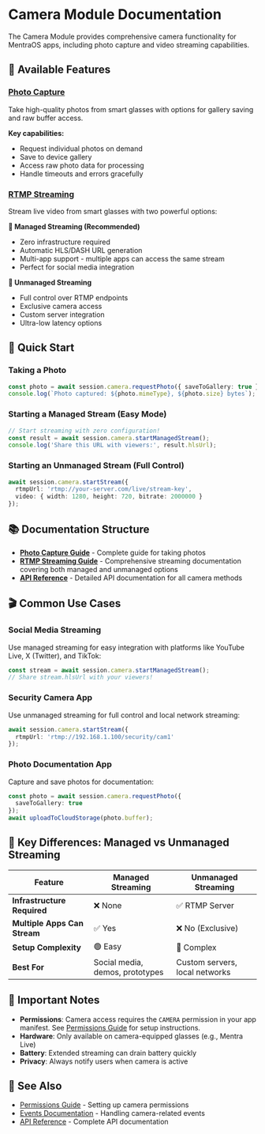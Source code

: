 # Camera Module Documentation

The Camera Module provides comprehensive camera functionality for MentraOS apps, including photo capture and video streaming capabilities.

## 📸 Available Features

### [Photo Capture](./photo-capture.md)
Take high-quality photos from smart glasses with options for gallery saving and raw buffer access.

**Key capabilities:**
- Request individual photos on demand
- Save to device gallery
- Access raw photo data for processing
- Handle timeouts and errors gracefully

### [RTMP Streaming](./rtmp-streaming.md)
Stream live video from smart glasses with two powerful options:

**🚀 Managed Streaming (Recommended)**
- Zero infrastructure required
- Automatic HLS/DASH URL generation
- Multi-app support - multiple apps can access the same stream
- Perfect for social media integration

**🔧 Unmanaged Streaming**
- Full control over RTMP endpoints
- Exclusive camera access
- Custom server integration
- Ultra-low latency options

## 🎯 Quick Start

### Taking a Photo
```typescript
const photo = await session.camera.requestPhoto({ saveToGallery: true });
console.log(`Photo captured: ${photo.mimeType}, ${photo.size} bytes`);
```

### Starting a Managed Stream (Easy Mode)
```typescript
// Start streaming with zero configuration!
const result = await session.camera.startManagedStream();
console.log('Share this URL with viewers:', result.hlsUrl);
```

### Starting an Unmanaged Stream (Full Control)
```typescript
await session.camera.startStream({
  rtmpUrl: 'rtmp://your-server.com/live/stream-key',
  video: { width: 1280, height: 720, bitrate: 2000000 }
});
```

## 📚 Documentation Structure

- **[Photo Capture Guide](./photo-capture.md)** - Complete guide for taking photos
- **[RTMP Streaming Guide](./rtmp-streaming.md)** - Comprehensive streaming documentation covering both managed and unmanaged options
- **[API Reference](/reference/managers/camera)** - Detailed API documentation for all camera methods

## 🎬 Common Use Cases

### Social Media Streaming
Use managed streaming for easy integration with platforms like YouTube Live, X (Twitter), and TikTok:
```typescript
const stream = await session.camera.startManagedStream();
// Share stream.hlsUrl with your viewers!
```

### Security Camera App
Use unmanaged streaming for full control and local network streaming:
```typescript
await session.camera.startStream({
  rtmpUrl: 'rtmp://192.168.1.100/security/cam1'
});
```

### Photo Documentation App
Capture and save photos for documentation:
```typescript
const photo = await session.camera.requestPhoto({
  saveToGallery: true
});
await uploadToCloudStorage(photo.buffer);
```

## 🔑 Key Differences: Managed vs Unmanaged Streaming

| Feature | Managed Streaming | Unmanaged Streaming |
|---------|------------------|---------------------|
| **Infrastructure Required** | ❌ None | ✅ RTMP Server |
| **Multiple Apps Can Stream** | ✅ Yes | ❌ No (Exclusive) |
| **Setup Complexity** | 🟢 Easy | 🔴 Complex |
| **Best For** | Social media, demos, prototypes | Custom servers, local networks |

## 🚨 Important Notes

- **Permissions**: Camera access requires the `CAMERA` permission in your app manifest. See [Permissions Guide](/permissions) for setup instructions.
- **Hardware**: Only available on camera-equipped glasses (e.g., Mentra Live)
- **Battery**: Extended streaming can drain battery quickly
- **Privacy**: Always notify users when camera is active

## 📖 See Also

- [Permissions Guide](/permissions) - Setting up camera permissions
- [Events Documentation](/events) - Handling camera-related events
- [API Reference](/reference/managers/camera) - Complete API documentation